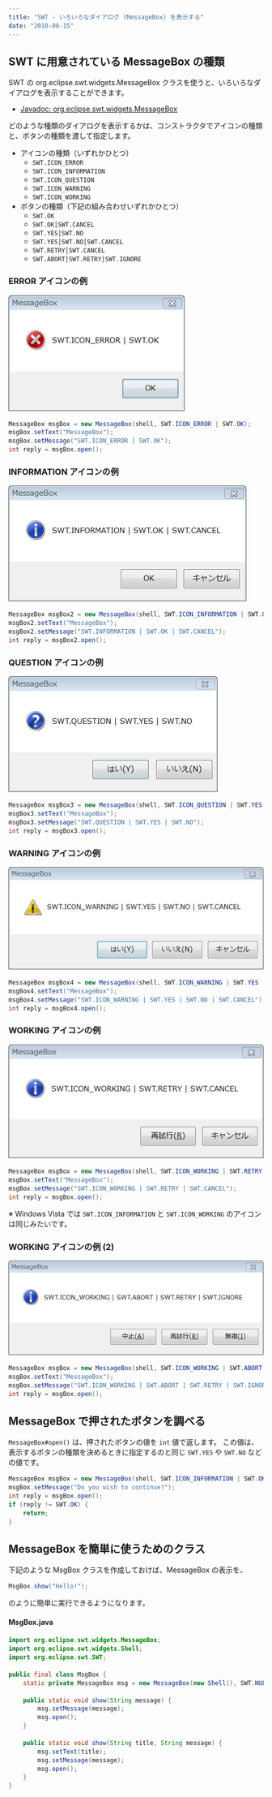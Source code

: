 ```yaml
---
title: "SWT - いろいろなダイアログ (MessageBox) を表示する"
date: "2010-08-15"
---
```


SWT に用意されている MessageBox の種類
----

SWT の org.eclipse.swt.widgets.MessageBox クラスを使うと、いろいろなダイアログを表示することができます。

- [Javadoc: org.eclipse.swt.widgets.MessageBox](http://help.eclipse.org/helios/topic/org.eclipse.platform.doc.isv/reference/api/org/eclipse/swt/widgets/MessageBox.html)

どのような種類のダイアログを表示するかは、コンストラクタでアイコンの種類と、ボタンの種類を渡して指定します。

- アイコンの種類（いずれかひとつ）
  - `SWT.ICON_ERROR`
  - `SWT.ICON_INFORMATION`
  - `SWT.ICON_QUESTION`
  - `SWT.ICON_WARNING`
  - `SWT.ICON_WORKING`
- ボタンの種類（下記の組み合わせいずれかひとつ）
  - `SWT.OK`
  - `SWT.OK│SWT.CANCEL`
  - `SWT.YES│SWT.NO`
  - `SWT.YES│SWT.NO│SWT.CANCEL`
  - `SWT.RETRY│SWT.CANCEL`
  - `SWT.ABORT│SWT.RETRY│SWT.IGNORE`


### ERROR アイコンの例

![dialog-error.png](./dialog-error.png)

~~~ java
MessageBox msgBox = new MessageBox(shell, SWT.ICON_ERROR | SWT.OK);
msgBox.setText("MessageBox");
msgBox.setMessage("SWT.ICON_ERROR | SWT.OK");
int reply = msgBox.open();
~~~


### INFORMATION アイコンの例

![dialog-info.png](./dialog-info.png)

~~~ java
MessageBox msgBox2 = new MessageBox(shell, SWT.ICON_INFORMATION | SWT.OK | SWT.CANCEL);
msgBox2.setText("MessageBox");
msgBox2.setMessage("SWT.INFORMATION | SWT.OK | SWT.CANCEL");
int reply = msgBox2.open();
~~~


### QUESTION アイコンの例

![dialog-question.png](./dialog-question.png)

~~~ java
MessageBox msgBox3 = new MessageBox(shell, SWT.ICON_QUESTION | SWT.YES | SWT.NO);
msgBox3.setText("MessageBox");
msgBox3.setMessage("SWT.QUESTION | SWT.YES | SWT.NO");
int reply = msgBox3.open();
~~~


### WARNING アイコンの例

![dialog-warning.png](./dialog-warning.png)

~~~ java
MessageBox msgBox4 = new MessageBox(shell, SWT.ICON_WARNING | SWT.YES | SWT.NO | SWT.CANCEL);
msgBox4.setText("MessageBox");
msgBox4.setMessage("SWT.ICON_WARNING | SWT.YES | SWT.NO | SWT.CANCEL");
int reply = msgBox4.open();
~~~


### WORKING アイコンの例

![dialog-working.png](./dialog-working.png)

~~~ java
MessageBox msgBox = new MessageBox(shell, SWT.ICON_WORKING | SWT.RETRY | SWT.CANCEL);
msgBox.setText("MessageBox");
msgBox.setMessage("SWT.ICON_WORKING | SWT.RETRY | SWT.CANCEL");
int reply = msgBox.open();
~~~

※ Windows Vista では `SWT.ICON_INFORMATION` と `SWT.ICON_WORKING` のアイコンは同じみたいです。


### WORKING アイコンの例 (2)

![dialog-ignore.png](./dialog-ignore.png)

~~~ java
MessageBox msgBox = new MessageBox(shell, SWT.ICON_WORKING | SWT.ABORT | SWT.RETRY | SWT.IGNORE);
msgBox.setText("MessageBox");
msgBox.setMessage("SWT.ICON_WORKING | SWT.ABORT | SWT.RETRY | SWT.IGNORE");
int reply = msgBox.open();
~~~


MessageBox で押されたボタンを調べる
----

`MessageBox#open()` は、押されたボタンの値を `int` 値で返します。
この値は、表示するボタンの種類を決めるときに指定するのと同じ `SWT.YES` や `SWT.NO` などの値です。

~~~ java
MessageBox msgBox = new MessageBox(shell, SWT.ICON_INFORMATION | SWT.OK | SWT.CANCEL);
msgBox.setMessage("Do you wish to continue?");
int reply = msgBox.open();
if (reply != SWT.OK) {
    return;
}
~~~


MessageBox を簡単に使うためのクラス
----

下記のような MsgBox クラスを作成しておけば、MessageBox の表示を、

~~~ java
MsgBox.show("Hello!");
~~~

のように簡単に実行できるようになります。

#### MsgBox.java

~~~ java
import org.eclipse.swt.widgets.MessageBox;
import org.eclipse.swt.widgets.Shell;
import org.eclipse.swt.SWT;

public final class MsgBox {
    static private MessageBox msg = new MessageBox(new Shell(), SWT.NULL);

    public static void show(String message) {
        msg.setMessage(message);
        msg.open();
    }

    public static void show(String title, String message) {
        msg.setText(title);
        msg.setMessage(message);
        msg.open();
    }
}
~~~

